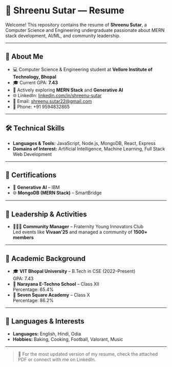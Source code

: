 # 📄 Shreenu Sutar — Resume

Welcome! This repository contains the resume of **Shreenu Sutar**, a Computer Science and Engineering undergraduate passionate about MERN stack development, AI/ML, and community leadership.

---

## 👤 About Me

- 💻 Computer Science & Engineering student at **Vellore Institute of Technology, Bhopal**
- 🎓 Current GPA: **7.43**
- 🌱 Actively exploring **MERN Stack** and **Generative AI**
- 🌐 LinkedIn: [linkedin.com/in/shreenu-sutar](https://www.linkedin.com/in/shreenu-sutar)
- 📧 Email: shreenu.sutar22@gmail.com
- 📱 Phone: +91 9594832865

---

## 🛠️ Technical Skills

- **Languages & Tools:** JavaScript, Node.js, MongoDB, React, Express
- **Domains of Interest:** Artificial Intelligence, Machine Learning, Full Stack Web Development

---

## 📜 Certifications

- 🧠 **Generative AI** – IBM
- 🌐 **MongoDB (MERN Stack)** – SmartBridge

---

## 🌟 Leadership & Activities

- 🧑‍🤝‍🧑 **Community Manager** – Fraternity Young Innovators Club  
  Led events like **Vivaan'25** and managed a community of **1500+ members**

---

## 🎯 Academic Background

- 🎓 **VIT Bhopal University** – B.Tech in CSE (2022–Present)  
  GPA: 7.43
- 🏫 **Narayana E-Techno School** – Class XII  
  Percentage: 65.4%
- 🏫 **Seven Square Academy** – Class X  
  Percentage: 86.2%

---

## 💬 Languages & Interests

- **Languages:** English, Hindi, Odia
- **Hobbies:** Baking, Cooking, Football, Valorant, Music

---

> 🔗 For the most updated version of my resume, check the attached PDF or connect with me on LinkedIn.

